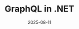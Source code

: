 ---
layout: post
title: "GraphQL in .NET"
date: 2025-08-11
excerpt: "An introduction to using GraphQL with .NET for building modern APIs."
---